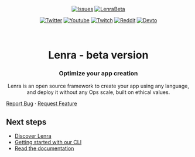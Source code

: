<div id="top"></div>

<div align="center">

  [![Issues][issues-shield]][issues-url]
  [![LenraBeta][lenra-beta-shield]][lenra-beta-url]
</div>
<div align="center">
  <!-- Keep one empty line -->
  
  [![Twitter][twitter-shield]][twitter-url]
  [![Youtube][youtube-shield]][youtube-url]
  [![Twitch][twitch-shield]][twitch-url]
  [![Reddit][reddit-shield]][reddit-url]
  [![Devto][devdotto-shield]][devdotto-url]
</div>



<!-- PROJECT LOGO -->
<br />
<div align="center">

<h1 align="center">Lenra - beta version</h1>

<h3 align="center">Optimize your app creation</h3>

  <p align="center">
    Lenra is an open source framework to create your app using any language, and deploy it without any Ops scale, built on ethical values.
  </p>
</div>


[Report Bug](https://github.com/lenra-io/lenra_cli/issues)
·
[Request Feature](https://github.com/lenra-io/lenra_cli/issues)

## Next steps

- [Discover Lenra](https://www.lenra.io/discover.html)
- [Getting started with our CLI](https://www.lenra.io/discover.html)
- [Read the documentation](https://docs.lenra.io)

<!-- MARKDOWN LINKS & IMAGES -->
<!-- https://www.markdownguide.org/basic-syntax/#reference-style-links -->
[contributors-shield]: https://img.shields.io/github/contributors/lenra-io/template-hello-world-node12.svg?style=for-the-badge
[contributors-url]: https://github.com/lenra-io/template-hello-world-node12/graphs/contributors
[forks-shield]: https://img.shields.io/github/forks/lenra-io/template-hello-world-node12.svg?style=for-the-badge
[forks-url]: https://github.com/lenra-io/template-hello-world-node12/network/members
[stars-shield]: https://img.shields.io/github/stars/lenra-io/template-hello-world-node12.svg?style=for-the-badge
[stars-url]: https://github.com/lenra-io/template-hello-world-node12/stargazers
[issues-shield]: https://img.shields.io/github/issues/lenra-io/lenra_cli.svg?style=for-the-badge
[issues-url]: https://github.com/lenra-io/lenra_cli
[license-shield]: https://img.shields.io/github/license/lenra-io/template-hello-world-node12.svg?style=for-the-badge
[license-url]: https://github.com/lenra-io/template-hello-world-node12/blob/master/LICENSE.txt
[twitter-shield]: https://img.shields.io/twitter/follow/lenra_dev.svg?style=for-the-badge&logo=twitter&label=%40lenra_dev&logoColor=white
[twitter-url]: https://twitter.com/lenra_dev
[youtube-shield]: https://img.shields.io/youtube/channel/subscribers/UCsfPy59R3PTcFWtPO-Yklrw.svg?style=for-the-badge&label=Youtube&logo=youtube
[youtube-url]: https://www.youtube.com/channel/UCsfPy59R3PTcFWtPO-Yklrw
[reddit-shield]: https://img.shields.io/reddit/subreddit-subscribers/Lenra.svg?style=for-the-badge&logo=reddit&label=r%2Flenra&logoColor=white
[reddit-url]: https://www.reddit.com/r/lenra_cli/
[devdotto-shield]: https://img.shields.io/badge/dev.to/lenra-read%20us-brightgreen.svg?style=for-the-badge&logo=devdotto
[devdotto-url]: https://dev.to/lenra
[twitch-shield]: https://img.shields.io/twitch/status/codewithlenra?logo=twitch&logoColor=white&style=for-the-badge
[twitch-url]: https://twitch.lenra.io
[github-org-shield]: https://img.shields.io/github/stars/lenra-io.svg?style=for-the-badge&logo=github
[github-org-url]: https://github.com/lenra-io
[lenra-beta-shield]: https://img.shields.io/badge/status-beta-orange.svg?style=for-the-badge
[lenra-beta-url]: https://www.lenra.io
